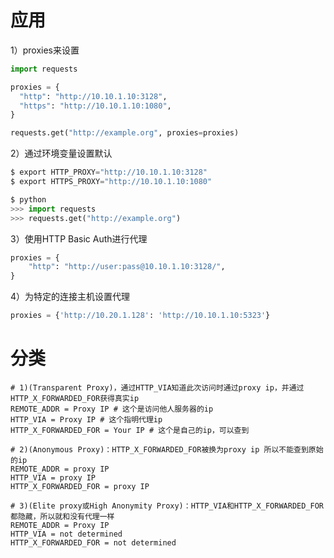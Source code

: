 # 应用

1）proxies来设置
```python
import requests

proxies = {
  "http": "http://10.10.1.10:3128",
  "https": "http://10.10.1.10:1080",
}

requests.get("http://example.org", proxies=proxies)
```



2）通过环境变量设置默认
```python
$ export HTTP_PROXY="http://10.10.1.10:3128"
$ export HTTPS_PROXY="http://10.10.1.10:1080"

$ python
>>> import requests
>>> requests.get("http://example.org")
```

3）使用HTTP Basic Auth进行代理
```python
proxies = {
    "http": "http://user:pass@10.10.1.10:3128/",
}
```

4）为特定的连接主机设置代理
```python
proxies = {'http://10.20.1.128': 'http://10.10.1.10:5323'}
```

# 分类

```shell
# 1)(Transparent Proxy)，通过HTTP_VIA知道此次访问时通过proxy ip，并通过HTTP_X_FORWARDED_FOR获得真实ip
REMOTE_ADDR = Proxy IP # 这个是访问他人服务器的ip
HTTP_VIA = Proxy IP # 这个指明代理ip
HTTP_X_FORWARDED_FOR = Your IP # 这个是自己的ip，可以查到
```


```shell
# 2)(Anonymous Proxy)：HTTP_X_FORWARDED_FOR被换为proxy ip 所以不能查到原始的ip
REMOTE_ADDR = proxy IP 
HTTP_VIA = proxy IP
HTTP_X_FORWARDED_FOR = proxy IP
```


```shell
# 3)(Elite proxy或High Anonymity Proxy)：HTTP_VIA和HTTP_X_FORWARDED_FOR都隐藏，所以就和没有代理一样
REMOTE_ADDR = Proxy IP
HTTP_VIA = not determined
HTTP_X_FORWARDED_FOR = not determined
```


